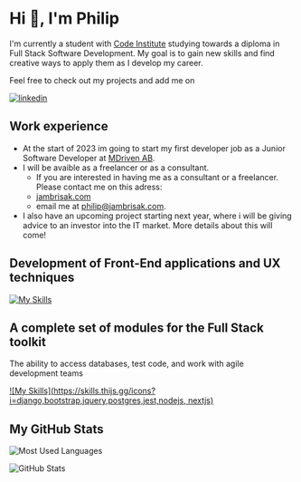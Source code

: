# Hi :wave:, I'm Philip

I'm currently a student with [Code Institute](https://codeinstitute.net/) studying towards a diploma in Full Stack Software Development. My goal is to gain new skills and find creative ways to apply them as I develop my career.

Feel free to check out my projects and add me on 


[![linkedin](https://skills.thijs.gg/icons?i=linkedin)](https://www.linkedin.com/in/philip-jambrisak/)

## Work experience
- At the start of 2023 im going to start my first developer job as a Junior Software Developer at [MDriven AB](https://www.mdriven.net/).
- I will be avaible as a freelancer or as a consultant.
  - If you are interested in having me as a consultant or a freelancer. Please contact me on this adress:
  - [jambrisak.com](https://www.jambrisak.com) 
  - email me at philip@jambrisak.com.
- I also have an upcoming project starting next year, where i will be giving advice to an investor into the IT market. More details about this will come!

## Development of **Front-End** applications and UX techniques

[![My Skills](https://skills.thijs.gg/icons?i=html,css,js,py,react,tailwind)](https://skills.thijs.gg)

## A complete set of modules for the **Full Stack** toolkit

The ability to access databases, test code, and work with agile development teams

[![My Skills](https://skills.thijs.gg/icons?i=django,bootstrap,jquery,postgres,jest,nodejs, nextjs)](https://skills.thijs.gg)

## My GitHub Stats

![Most Used Languages](https://github-readme-stats.vercel.app/api/top-langs?username=Jambrisak&show_icons=true&locale=en&layout=compact&theme=tokyonight)

![GitHub Stats](https://github-readme-stats.vercel.app/api?username=Jambrisak&show_icons=true&theme=tokyonight)
<!--
**Jambrisak/Jambrisak** is a ✨ _special_ ✨ repository because its `README.md` (this file) appears on your GitHub profile.

Here are some ideas to get you started:

- 🔭 I’m currently working on ...
- 🌱 I’m currently learning ...
- 👯 I’m looking to collaborate on ...
- 🤔 I’m looking for help with ...
- 💬 Ask me about ...
- 📫 How to reach me: ...
- 😄 Pronouns: ...
- ⚡ Fun fact: ...
-->
